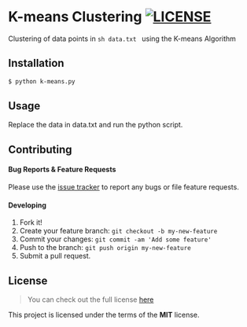 # K-means Clustering [![LICENSE](https://img.shields.io/github/license/mashape/apistatus.svg)](https://github.com/anish/k-means#license)


Clustering of data points in ```sh data.txt ``` using the K-means Algorithm

## Installation

```sh
$ python k-means.py
```

## Usage

Replace the data in data.txt and run the python script.

## Contributing

#### Bug Reports & Feature Requests

Please use the [issue tracker](https://github.com/anish-shekhawat/k-means/issues) to report any bugs or file feature requests.

#### Developing

1. Fork it!
2. Create your feature branch: `git checkout -b my-new-feature`
3. Commit your changes: `git commit -am 'Add some feature'`
4. Push to the branch: `git push origin my-new-feature`
5. Submit a pull request.

## License

>You can check out the full license [here](https://github.com/anish-shekhawat/k-means/blob/master/LICENSE)

This project is licensed under the terms of the **MIT** license.
